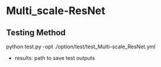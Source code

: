 # Multi_scale-ResNet
## Testing Method
python test.py -opt ./option/test/test_Multi-scale_ResNet.yml
- results: path to save test outputs
